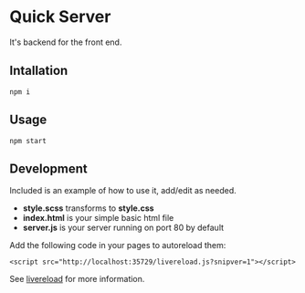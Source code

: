 # Quick Server

It's backend for the front end.

## Intallation

`npm i`

## Usage

`npm start`

## Development

Included is an example of how to use it, add/edit as needed.

- **style.scss** transforms to **style.css**
- **index.html** is your simple basic html file
- **server.js** is your server running on port 80 by default

Add the following code in your pages to autoreload them:

`<script src="http://localhost:35729/livereload.js?snipver=1"></script>`

See [livereload](https://www.npmjs.com/package/livereload) for more information.